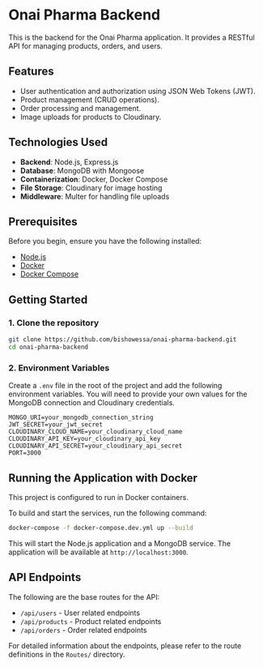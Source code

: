 # Onai Pharma Backend

This is the backend for the Onai Pharma application. It provides a RESTful API for managing products, orders, and users.

## Features

*   User authentication and authorization using JSON Web Tokens (JWT).
*   Product management (CRUD operations).
*   Order processing and management.
*   Image uploads for products to Cloudinary.

## Technologies Used

*   **Backend**: Node.js, Express.js
*   **Database**: MongoDB with Mongoose
*   **Containerization**: Docker, Docker Compose
*   **File Storage**: Cloudinary for image hosting
*   **Middleware**: Multer for handling file uploads

## Prerequisites

Before you begin, ensure you have the following installed:
*   [Node.js](https://nodejs.org/)
*   [Docker](https://www.docker.com/get-started)
*   [Docker Compose](https://docs.docker.com/compose/install/)

## Getting Started

### 1. Clone the repository

```bash
git clone https://github.com/bishowessa/onai-pharma-backend.git
cd onai-pharma-backend
```

### 2. Environment Variables

Create a `.env` file in the root of the project and add the following environment variables. You will need to provide your own values for the MongoDB connection and Cloudinary credentials.

```env
MONGO_URI=your_mongodb_connection_string
JWT_SECRET=your_jwt_secret
CLOUDINARY_CLOUD_NAME=your_cloudinary_cloud_name
CLOUDINARY_API_KEY=your_cloudinary_api_key
CLOUDINARY_API_SECRET=your_cloudinary_api_secret
PORT=3000
```

## Running the Application with Docker

This project is configured to run in Docker containers.

To build and start the services, run the following command:

```bash
docker-compose -f docker-compose.dev.yml up --build
```

This will start the Node.js application and a MongoDB service. The application will be available at `http://localhost:3000`.

## API Endpoints

The following are the base routes for the API:

*   `/api/users` - User related endpoints
*   `/api/products` - Product related endpoints
*   `/api/orders` - Order related endpoints

For detailed information about the endpoints, please refer to the route definitions in the `Routes/` directory.
